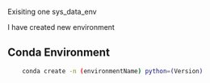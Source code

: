 Exisiting one sys_data_env

I have created new  environment 

## Conda Environment

```bash
    conda create -n (environmentName) python=(Version)
```